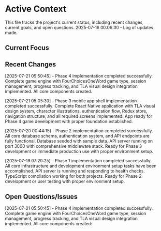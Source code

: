 # Active Context

This file tracks the project's current status, including recent changes, current goals, and open questions.
2025-07-19 00:06:30 - Log of updates made.

## Current Focus

## Recent Changes

[2025-07-21 05:50:45] - Phase 4 implementation completed successfully. Complete game engine with FourChoicesOneWord game type, session management, progress tracking, and TLA visual design integration implemented. All core components created.

[2025-07-21 05:05:30] - Phase 3 mobile app shell implementation completed successfully. Complete React Native application with TLA visual design system, character illustrations, authentication flow, Redux store, navigation structure, and all required screens implemented. App ready for Phase 4 game development with proper foundation established.

[2025-07-20 00:44:15] - Phase 2 implementation completed successfully. All core database schema, authentication system, and API endpoints are fully functional. Database seeded with sample data. API server running on port 3000 with comprehensive middleware stack. Ready for Phase 3 development or immediate production use with proper environment setup.

[2025-07-19 07:20:25] - Phase 1 implementation completed successfully. All core infrastructure and development environment setup tasks have been accomplished. API server is running and responding to health checks. TypeScript compilation working for both projects. Ready for Phase 2 development or user testing with proper environment setup.

## Open Questions/Issues






[2025-07-21 05:50:45] - Phase 4 implementation completed successfully. Complete game engine with FourChoicesOneWord game type, session management, progress tracking, and TLA visual design integration implemented. All core components created:

